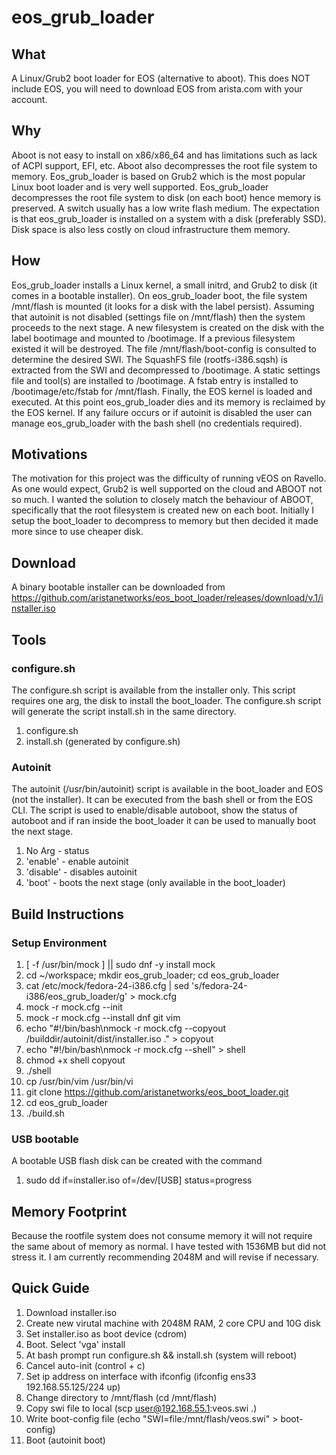 # eos_grub_loader

## What
A Linux/Grub2 boot loader for EOS (alternative to aboot). This does NOT include EOS, you will need to download EOS from arista.com with your account.

## Why
Aboot is not easy to install on x86/x86_64 and has limitations such as lack of ACPI support, EFI, etc. Aboot also decompresses the root file system to memory. Eos_grub_loader is based on Grub2 which is the most popular Linux boot loader and is very well supported. Eos_grub_loader decompresses the root file system to disk (on each boot) hence memory is preserved. A switch usually has a low write flash medium. The expectation is that eos_grub_loader is installed on a system with a disk (preferably SSD). Disk space is also less costly on cloud infrastructure them memory. 

## How
Eos_grub_loader installs a Linux kernel, a small initrd, and Grub2 to disk (it comes in a bootable installer). On eos_grub_loader boot, the file system /mnt/flash is mounted (it looks for a disk with the label persist). Assuming that autoinit is not disabled (settings file on /mnt/flash) then the system proceeds to the next stage. A new filesystem is created on the disk with the label bootimage and mounted to /bootimage. If a previous filesystem existed it will be destroyed. The file /mnt/flash/boot-config is consulted to determine the desired SWI. The SquashFS file (rootfs-i386.sqsh) is extracted from the SWI and decompressed to /bootimage. A static settings file and tool(s) are installed to /bootimage. A fstab entry is installed to /bootimage/etc/fstab for /mnt/flash. Finally, the EOS kernel is loaded and executed. At this point eos_grub_loader dies and its memory is reclaimed by the EOS kernel. If any failure occurs or if autoinit is disabled the user can manage eos_grub_loader with the bash shell (no credentials required).

## Motivations
The motivation for this project was the difficulty of running vEOS on Ravello. As one would expect, Grub2 is well supported on the cloud and ABOOT not so much. I wanted the solution to closely match the behaviour of ABOOT, specifically that the root filesystem is created new on each boot. Initially I setup the boot_loader to decompress to memory but then decided it made more since to use cheaper disk.

## Download
A binary bootable installer can be downloaded from https://github.com/aristanetworks/eos_boot_loader/releases/download/v.1/installer.iso

## Tools
### configure.sh
The configure.sh script is available from the installer only. This script requires one arg, the disk to install the boot_loader. The configure.sh script will generate the script install.sh in the same directory.

1. configure.sh
2. install.sh (generated by configure.sh)

### Autoinit
The autoinit (/usr/bin/autoinit) script is available in the boot_loader and EOS (not the installer). It can be executed from the bash shell or from the EOS CLI. The script is used to enable/disable autoboot, show the status of autoboot and if ran inside the boot_loader it can be used to manually boot the next stage.

1. No Arg    - status
2. 'enable'  - enable autoinit
3. 'disable' - disables autoinit
4. 'boot' - boots the next stage (only available in the boot_loader)

## Build Instructions
### Setup Environment
1. [ -f /usr/bin/mock ] || sudo dnf -y install mock
2. cd ~/workspace; mkdir eos_grub_loader; cd eos_grub_loader
3. cat /etc/mock/fedora-24-i386.cfg | sed 's/fedora-24-i386/eos_grub_loader/g' > mock.cfg
4. mock -r mock.cfg --init
5. mock -r mock.cfg --install dnf git vim
6. echo "#\!/bin/bash\nmock -r mock.cfg --copyout /builddir/autoinit/dist/installer.iso ." > copyout
7. echo "#\!/bin/bash\nmock -r mock.cfg --shell" > shell
8. chmod +x shell copyout
8. ./shell
9. cp /usr/bin/vim /usr/bin/vi 
10. git clone https://github.com/aristanetworks/eos_boot_loader.git
11. cd eos_grub_loader
12. ./build.sh

### USB bootable
A bootable USB flash disk can be created with the command

1. sudo dd if=installer.iso of=/dev/[USB] status=progress

## Memory Footprint
Because the rootfile system does not consume memory it will not require the same about of memory as normal. I have tested with 1536MB but did not stress it. I am currently recommending 2048M and will revise if necessary.

## Quick Guide
1. Download installer.iso
2. Create new virutal machine with 2048M RAM, 2 core CPU and 10G disk
3. Set installer.iso as boot device (cdrom)
4. Boot. Select 'vga' install
5. At bash prompt run configure.sh && install.sh (system will reboot)
6. Cancel auto-init (control + c)
7. Set ip address on interface with ifconfig (ifconfig ens33 192.168.55.125/224 up)
8. Change directory to /mnt/flash (cd /mnt/flash)
8. Copy swi file to local (scp user@192.168.55.1:veos.swi .)
9. Write boot-config file (echo "SWI=file:/mnt/flash/veos.swi" > boot-config)
10. Boot (autoinit boot)
